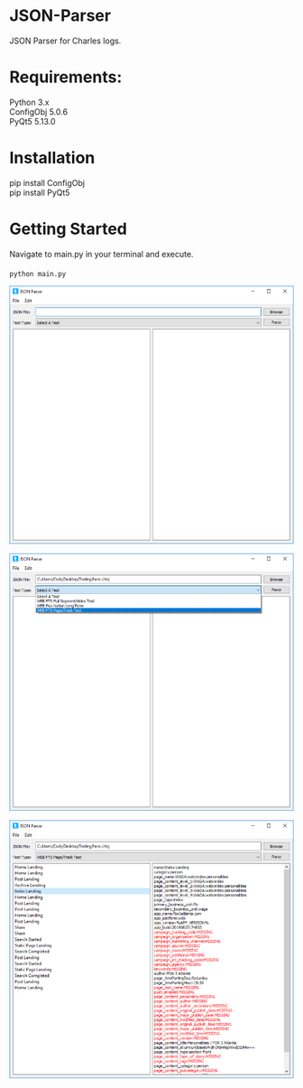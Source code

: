 # JSON-Parser
JSON Parser for Charles logs.

# Requirements:
Python 3.x<br />
ConfigObj 5.0.6<br />
PyQt5 5.13.0<br />


# Installation
pip install ConfigObj<br />
pip install PyQt5<br />

# Getting Started
Navigate to main.py in your terminal and execute.<br />
<br />
`python main.py`




![GitHub Logo](/images/img1.png)

![GitHub Logo](/images/img2.png)

![GitHub Logo](/images/img3.png)

